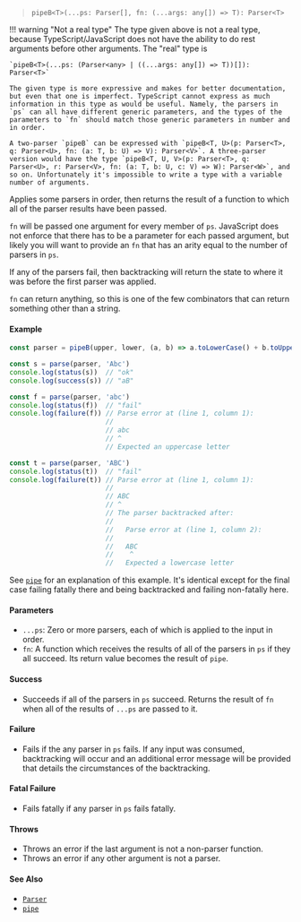 <!--
 Copyright (c) 2020 Thomas J. Otterson
 
 This software is released under the MIT License.
 https://opensource.org/licenses/MIT
-->

> `pipeB<T>(...ps: Parser[], fn: (...args: any[]) => T): Parser<T>`

!!! warning "Not a real type"
    The type given above is not a real type, because TypeScript/JavaScript does not have the ability to do rest arguments before other arguments. The "real" type is

    `pipeB<T>(...ps: (Parser<any> | ((...args: any[]) => T))[]): Parser<T>`

    The given type is more expressive and makes for better documentation, but even that one is imperfect. TypeScript cannot express as much information in this type as would be useful. Namely, the parsers in `ps` can all have different generic parameters, and the types of the parameters to `fn` should match those generic parameters in number and in order.

    A two-parser `pipeB` can be expressed with `pipeB<T, U>(p: Parser<T>, q: Parser<U>, fn: (a: T, b: U) => V): Parser<V>`. A three-parser version would have the type `pipeB<T, U, V>(p: Parser<T>, q: Parser<U>, r: Parser<V>, fn: (a: T, b: U, c: V) => W): Parser<W>`, and so on. Unfortunately it's impossible to write a type with a variable number of arguments.

Applies some parsers in order, then returns the result of a function to which all of the parser results have been passed.

`fn` will be passed one argument for every member of `ps`. JavaScript does not enforce that there has to be a parameter for each passed argument, but likely you will want to provide an `fn` that has an arity equal to the number of parsers in `ps`.

If any of the parsers fail, then backtracking will return the state to where it was before the first parser was applied.

`fn` can return anything, so this is one of the few combinators that can return something other than a string.

#### Example

```javascript
const parser = pipeB(upper, lower, (a, b) => a.toLowerCase() + b.toUpperCase())

const s = parse(parser, 'Abc')
console.log(status(s))  // "ok"
console.log(success(s)) // "aB"

const f = parse(parser, 'abc')
console.log(status(f))  // "fail"
console.log(failure(f)) // Parse error at (line 1, column 1):
                        //
                        // abc
                        // ^
                        // Expected an uppercase letter

const t = parse(parser, 'ABC')
console.log(status(t))  // "fail"
console.log(failure(t)) // Parse error at (line 1, column 1):
                        //
                        // ABC
                        // ^
                        // The parser backtracked after:
                        //
                        //   Parse error at (line 1, column 2):
                        //
                        //   ABC
                        //    ^
                        //   Expected a lowercase letter
```

See [`pipe`](pipe.md) for an explanation of this example. It's identical except for the final case failing fatally there and being backtracked and failing non-fatally here.

#### Parameters

* `...ps`: Zero or more parsers, each of which is applied to the input in order.
* `fn`: A function which receives the results of all of the parsers in `ps` if they all succeed. Its return value becomes the result of `pipe`.

#### Success

* Succeeds if all of the parsers in `ps` succeed. Returns the result of `fn` when all of the results of `...ps` are passed to it.

#### Failure

* Fails if the any parser in `ps` fails. If any input was consumed, backtracking will occur and an additional error message will be provided that details the circumstances of the backtracking.

#### Fatal Failure

* Fails fatally if any parser in `ps` fails fatally.

#### Throws

* Throws an error if the last argument is not a non-parser function.
* Throws an error if any other argument is not a parser.

#### See Also

* [`Parser`](../types/parser.md)
* [`pipe`](pipe.md)